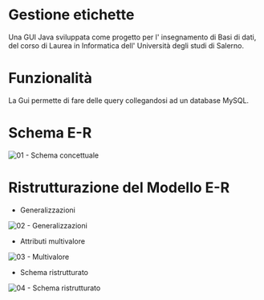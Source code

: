 # Gestione etichette
Una GUI Java sviluppata come progetto per l' insegnamento di Basi di dati, del corso di Laurea in Informatica dell' Università degli studi di Salerno.

#  Funzionalità 
La Gui permette di fare delle query collegandosi ad un database MySQL. 

# Schema E-R
![01 - Schema concettuale](https://user-images.githubusercontent.com/114619463/205529934-28c25839-2aab-483c-9886-1b81242bb42d.jpg)

# Ristrutturazione del Modello E-R
- Generalizzazioni 

![02 - Generalizzazioni](https://user-images.githubusercontent.com/114619463/205530018-9527ecba-e343-406c-a5e5-d0c0f6ec44ce.png)


- Attributi multivalore

![03 - Multivalore](https://user-images.githubusercontent.com/114619463/205530040-9c1aac38-381f-42a0-9ab4-7fc7b0199e7a.png)

- Schema ristrutturato 

![04 - Schema ristrutturato](https://user-images.githubusercontent.com/114619463/205530065-61095a90-ee63-4440-b463-1c9f480fab1f.png)
